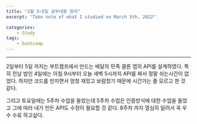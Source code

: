 ```yaml
---
title: "3월 3~5일 공부내용 정리"
excerpt: "Take note of what I studied on March 5th, 2022"

categories:    
    - Study
tags:
    - bootcamp
---
```


---
2일부터 5일 까지는 부트캠프에서 만드는 배달의 민족 클론 앱의 API를 설계하였다. 특히 전날 밤인 4일에는 아침 9시부터 오늘 새벽 5시까지 API를 짜서
정말 쉬는시간이 없었다. 하지만 코드를 만지면서 엄청 재밌고 보람찼기 때문에 시간가는 줄 모르고 한 것 같다. 

  그리고 토요일에는 5주차 수업을 들었는데 5주차 수업은 인증방식에 대한 수업을 들었고 그에 따라 내가 만든 API도 수정이 필요할 것 같다. 8주차 까지 열심히 달려서
꼭 우수 수료 하고싶다.
 